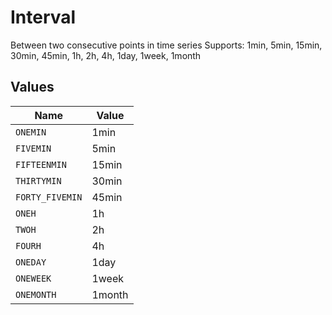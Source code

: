 # Interval

Between two consecutive points in time series Supports: 1min, 5min, 15min, 30min, 45min, 1h, 2h, 4h, 1day, 1week, 1month


## Values

| Name            | Value           |
| --------------- | --------------- |
| `ONEMIN`        | 1min            |
| `FIVEMIN`       | 5min            |
| `FIFTEENMIN`    | 15min           |
| `THIRTYMIN`     | 30min           |
| `FORTY_FIVEMIN` | 45min           |
| `ONEH`          | 1h              |
| `TWOH`          | 2h              |
| `FOURH`         | 4h              |
| `ONEDAY`        | 1day            |
| `ONEWEEK`       | 1week           |
| `ONEMONTH`      | 1month          |
